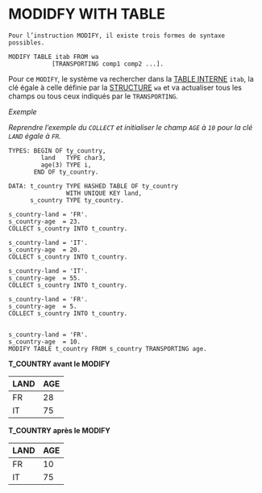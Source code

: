 # **MODIDFY WITH TABLE**

    Pour l’instruction MODIFY, il existe trois formes de syntaxe possibles.

```JS
MODIFY TABLE itab FROM wa
            [TRANSPORTING comp1 comp2 ...].
```

Pour ce `MODIFY`, le système va rechercher dans la [TABLE INTERNE](../../10_Tables_Internes/01_Tables_Internes.md) `itab`, la clé égale à celle définie par la [STRUCTURE](../../10_Tables_Internes/01_Tables_Internes.md) `wa` et va actualiser tous les champs ou tous ceux indiqués par le `TRANSPORTING`.

_Exemple_

_Reprendre l’exemple du `COLLECT` et initialiser le champ `AGE` à `10` pour la clé `LAND` égale à `FR`._

```JS
TYPES: BEGIN OF ty_country,
         land   TYPE char3,
         age(3) TYPE i,
       END OF ty_country.

DATA: t_country TYPE HASHED TABLE OF ty_country
                WITH UNIQUE KEY land,
      s_country TYPE ty_country.

s_country-land = 'FR'.
s_country-age  = 23.
COLLECT s_country INTO t_country.

s_country-land = 'IT'.
s_country-age  = 20.
COLLECT s_country INTO t_country.

s_country-land = 'IT'.
s_country-age  = 55.
COLLECT s_country INTO t_country.

s_country-land = 'FR'.
s_country-age  = 5.
COLLECT s_country INTO t_country.


s_country-land = 'FR'.
s_country-age  = 10.
MODIFY TABLE t_country FROM s_country TRANSPORTING age.
```

**T_COUNTRY avant le MODIFY**

| **LAND** | **AGE** |
| -------- | ------- |
| FR       | 28      |
| IT       | 75      |

**T_COUNTRY après le MODIFY**

| **LAND** | **AGE** |
| -------- | ------- |
| FR       | 10      |
| IT       | 75      |
